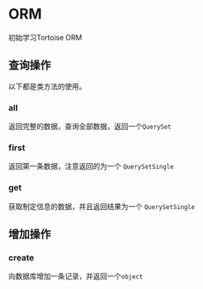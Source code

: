 # ORM
初始学习Tortoise ORM
## 查询操作
以下都是类方法的使用。
### all
返回完整的数据，查询全部数据，返回一个`QuerySet`
### first
返回第一条数据，注意返回的为一个 `QuerySetSingle`
### get
获取制定信息的数据，并且返回结果为一个 `QuerySetSingle`
## 增加操作
### create
向数据库增加一条记录，并返回一个`object`
